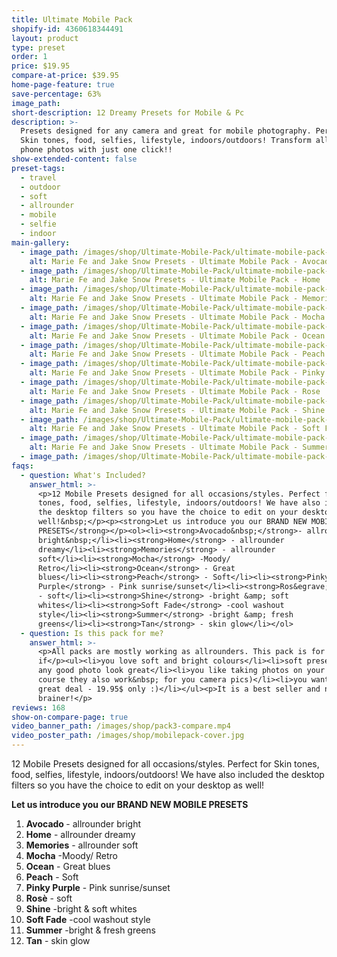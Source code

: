 ```yaml
---
title: Ultimate Mobile Pack
shopify-id: 4360618344491
layout: product
type: preset
order: 1
price: $19.95
compare-at-price: $39.95
home-page-feature: true
save-percentage: 63%
image_path:
short-description: 12 Dreamy Presets for Mobile & Pc
description: >-
  Presets designed for any camera and great for mobile photography. Perfect for
  Skin tones, food, selfies, lifestyle, indoors/outdoors! Transform all your
  phone photos with just one click!!
show-extended-content: false
preset-tags:
  - travel
  - outdoor
  - soft
  - allrounder
  - mobile
  - selfie
  - indoor
main-gallery:
  - image_path: /images/shop/Ultimate-Mobile-Pack/ultimate-mobile-pack-1-avocado.jpg
    alt: Marie Fe and Jake Snow Presets - Ultimate Mobile Pack - Avocado
  - image_path: /images/shop/Ultimate-Mobile-Pack/ultimate-mobile-pack-2-home.jpg
    alt: Marie Fe and Jake Snow Presets - Ultimate Mobile Pack - Home
  - image_path: /images/shop/Ultimate-Mobile-Pack/ultimate-mobile-pack-3-memories.jpg
    alt: Marie Fe and Jake Snow Presets - Ultimate Mobile Pack - Memories
  - image_path: /images/shop/Ultimate-Mobile-Pack/ultimate-mobile-pack-4-mocha.jpg
    alt: Marie Fe and Jake Snow Presets - Ultimate Mobile Pack - Mocha
  - image_path: /images/shop/Ultimate-Mobile-Pack/ultimate-mobile-pack-5-ocean.jpg
    alt: Marie Fe and Jake Snow Presets - Ultimate Mobile Pack - Ocean
  - image_path: /images/shop/Ultimate-Mobile-Pack/ultimate-mobile-pack-6-peach.jpg
    alt: Marie Fe and Jake Snow Presets - Ultimate Mobile Pack - Peach
  - image_path: /images/shop/Ultimate-Mobile-Pack/ultimate-mobile-pack-7-pinky-purple.jpg
    alt: Marie Fe and Jake Snow Presets - Ultimate Mobile Pack - Pinky Purple
  - image_path: /images/shop/Ultimate-Mobile-Pack/ultimate-mobile-pack-8-rose.jpg
    alt: Marie Fe and Jake Snow Presets - Ultimate Mobile Pack - Rose
  - image_path: /images/shop/Ultimate-Mobile-Pack/ultimate-mobile-pack-9-shine.jpg
    alt: Marie Fe and Jake Snow Presets - Ultimate Mobile Pack - Shine
  - image_path: /images/shop/Ultimate-Mobile-Pack/ultimate-mobile-pack-10-soft-fade.jpg
    alt: Marie Fe and Jake Snow Presets - Ultimate Mobile Pack - Soft Fade
  - image_path: /images/shop/Ultimate-Mobile-Pack/ultimate-mobile-pack-11-summer.jpg
    alt: Marie Fe and Jake Snow Presets - Ultimate Mobile Pack - Summer
  - image_path: /images/shop/Ultimate-Mobile-Pack/ultimate-mobile-pack-12-tan.jpg
faqs:
  - question: What's Included?
    answer_html: >-
      <p>12 Mobile Presets designed for all occasions/styles. Perfect for Skin
      tones, food, selfies, lifestyle, indoors/outdoors! We have also included
      the desktop filters so you have the choice to edit on your desktop as
      well!&nbsp;</p><p><strong>Let us introduce you our BRAND NEW MOBILE
      PRESETS</strong></p><ol><li><strong>Avocado&nbsp;</strong>- allrounder
      bright&nbsp;</li><li><strong>Home</strong> - allrounder
      dreamy</li><li><strong>Memories</strong> - allrounder
      soft</li><li><strong>Mocha</strong> -Moody/
      Retro</li><li><strong>Ocean</strong> - Great
      blues</li><li><strong>Peach</strong> - Soft</li><li><strong>Pinky
      Purple</strong> - Pink sunrise/sunset</li><li><strong>Ros&egrave;</strong>
      - soft</li><li><strong>Shine</strong> -bright &amp; soft
      whites</li><li><strong>Soft Fade</strong> -cool washout
      style</li><li><strong>Summer</strong> -bright &amp; fresh
      greens</li><li><strong>Tan</strong> - skin glow</li></ol>
  - question: Is this pack for me?
    answer_html: >-
      <p>All packs are mostly working as allrounders. This pack is for you
      if</p><ul><li>you love soft and bright colours</li><li>soft presets make
      any good photo look great</li><li>you like taking photos on your phone (of
      course they also work&nbsp; for you camera pics)</li><li>you want to get a
      great deal - 19.95$ only :)</li></ul><p>It is a best seller and no
      brainer!</p>
reviews: 168
show-on-compare-page: true
video_banner_path: /images/shop/pack3-compare.mp4
video_poster_path: /images/shop/mobilepack-cover.jpg
---
```


12 Mobile Presets designed for all occasions/styles. Perfect for Skin tones, food, selfies, lifestyle, indoors/outdoors\! We have also included the desktop filters so you have the choice to edit on your desktop as well\!&nbsp;

**Let us introduce you our BRAND NEW MOBILE PRESETS**

1. **Avocado&nbsp;**\- allrounder bright&nbsp;
2. **Home** - allrounder dreamy
3. **Memories** - allrounder soft
4. **Mocha** -Moody/ Retro
5. **Ocean** - Great blues
6. **Peach** - Soft
7. **Pinky Purple** - Pink sunrise/sunset
8. **Ros&egrave;** - soft
9. **Shine** -bright & soft whites
10. **Soft Fade** -cool washout style
11. **Summer** -bright & fresh greens
12. **Tan** - skin glow